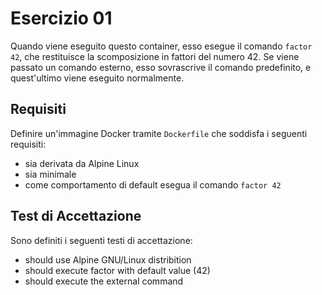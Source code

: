 # Esercizio 01
Quando viene eseguito questo container, esso esegue il comando ```factor 42```, che restituisce la scomposizione in fattori del numero 42.
Se viene passato un comando esterno, esso sovrascrive il comando predefinito, e quest'ultimo viene eseguito normalmente.

## Requisiti
Definire un'immagine Docker tramite ```Dockerfile``` che soddisfa i seguenti requisiti:
- sia derivata da Alpine Linux
- sia minimale
- come comportamento di default esegua il comando ```factor 42```

## Test di Accettazione
Sono definiti i seguenti testi di accettazione:
- should use Alpine GNU/Linux distribition
- should execute factor with default value (42)
- should execute the external command
